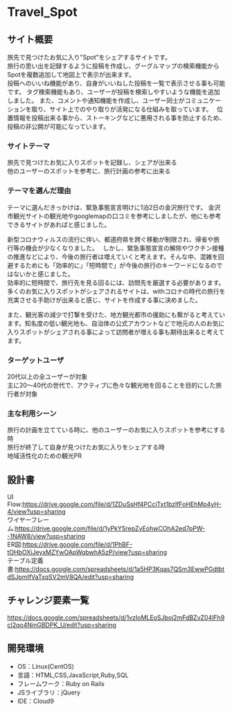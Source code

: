 
# Travel_Spot

## サイト概要
旅先で見つけたお気に入り"Spot"をシェアするサイトです。  
旅行の思い出を記録するように投稿を作成し、グーグルマップの検索機能からSpotを複数追加して地図上で表示が出来ます。  
投稿へのいいね機能があり、自身がいいねした投稿を一覧で表示させる事も可能です。 
タグ検索機能もあり、ユーザーが投稿を検索しやすいような機能を追加しました。 
また、コメントや通知機能を作成し、ユーザー同士がコミュニケーションを取り、サイト上でのやり取りが活発になる仕組みを取っています。　
位置情報を投稿出来る事から、ストーキングなどに悪用される事を防止するため、投稿の非公開が可能になっています。  

### サイトテーマ
旅先で見つけたお気に入りスポットを記録し、シェアが出来る  
他のユーザーのスポットを参考に、旅行計画の参考に出来る　

### テーマを選んだ理由
テーマに選んだきっかけは、緊急事態宣言明けに1泊2日の金沢旅行です。 
金沢市観光サイトの観光地やgooglemapの口コミを参考にしましたが、他にも参考できるサイトがあればと感じました。  

新型コロナウィルスの流行に伴い、都道府県を跨ぐ移動が制限され、帰省や旅行等の機会が少なくなりました。　
しかし、緊急事態宣言の解除やワクチン接種の推進などにより、今後の旅行者は増えていくと考えます。そんな中、混雑を回避するためにも「効率的に」「短時間で」が今後の旅行のキーワードになるのではないかと感じました。  
効率的に短時間で、旅行先を見る回るには、訪問先を厳選する必要があります。多くのお気に入りスポットがシェアされるサイトは、withコロナの時代の旅行を充実させる手助けが出来ると感じ、サイトを作成する事に決めました。  

また、観光客の減少で打撃を受けた、地方観光都市の援助にも繋がると考えています。知名度の低い観光地も、自治体の公式アカウントなどで地元の人のお気に入りスポットがシェアされる事によって訪問者が増える事も期待出来ると考えてます。

### ターゲットユーザ
20代以上の全ユーザーが対象  
主に20～40代の世代で、アクティブに色々な観光地を回ることを目的にした旅行者が対象

### 主な利用シーン
旅行の計画を立てている時に、他のユーザーのお気に入りスポットを参考にする時  
旅行が終了して自身が見つけたお気に入りをシェアする時  
地域活性化のための観光PR

## 設計書
UI Flow:https://drive.google.com/file/d/1ZDuSsHf4PCciTxt1bzlfFoHEhMp4yH-4/view?usp=sharing  
ワイヤーフレーム:https://drive.google.com/file/d/1yPkYSrepZyEohwCOhA2ed7pPW--1NAW8/view?usp=sharing  
ER図:https://drive.google.com/file/d/1PhBF-tOHbOXiJeyxMZYwOApWqbwhA5zP/view?usp=sharing  
テーブル定義書:https://docs.google.com/spreadsheets/d/1a5HP3Kqas7QSm3EwwPGdtbtdSJpmIfVaTxqSV2mV8QA/edit?usp=sharing  

## チャレンジ要素一覧
https://docs.google.com/spreadsheets/d/1vzIoMLEoSJboj2mFdBZvZ04lFh9cI2qo4NinGBDPK_U/edit?usp=sharing

## 開発環境
- OS：Linux(CentOS)
- 言語：HTML,CSS,JavaScript,Ruby,SQL
- フレームワーク：Ruby on Rails
- JSライブラリ：jQuery
- IDE：Cloud9
